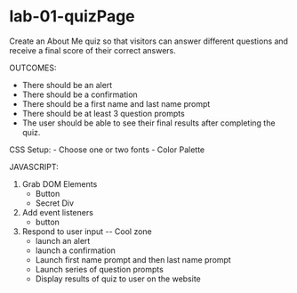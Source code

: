# lab-01-quizPage

Create an About Me quiz so that visitors can answer different questions and receive a final score of their correct answers. 

OUTCOMES: 
- There should be an alert
- There should be a confirmation
- There should be a first name and last name prompt
- There should be at least 3 question prompts
- The user should be able to see their final results after completing the quiz. 


<!-- HTML Setup: 
- Quiz title and some cool formatting
- Some information about the quiz and instructions for completing it. 
    - Intro section about topic
    - At least 1 image
    - At least 3 sections, each with a blurb about topic
    - At least 1 UL and 1 OL
- A button
    - So the user can start the quiz
- A secret empty div box
    - Why? To display the results to the user -->

CSS Setup: 
    - Choose one or two fonts
    - Color Palette

JAVASCRIPT: 
1) Grab DOM Elements
    - Button
    - Secret Div
2) Add event listeners
    - button
3) Respond to user input -- Cool zone
    - launch an alert
    - launch a confirmation
    - Launch first name prompt and then last name prompt
    - Launch series of question prompts
    - Display results of quiz to user on the website